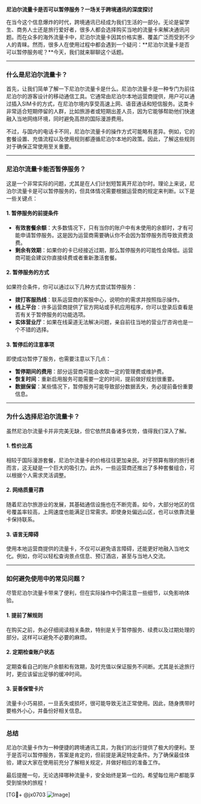 **尼泊尔流量卡是否可以暂停服务？一场关于跨境通讯的深度探讨**

在当今这个信息爆炸的时代，跨境通讯已经成为我们生活的一部分。无论是留学生、商务人士还是旅行爱好者，很多人都会选择购买当地的流量卡来解决通讯问题。而在众多的海外流量卡中，尼泊尔流量卡因其价格实惠、覆盖广泛而受到不少人的青睐。然而，很多人在使用过程中都会遇到一个疑问：**尼泊尔流量卡是否可以暂停服务呢？**今天，我们就来聊聊这个话题。

---

### 什么是尼泊尔流量卡？

首先，让我们简单了解一下尼泊尔流量卡是什么。尼泊尔流量卡是一种专门为前往尼泊尔的游客设计的移动通信工具。它通常由尼泊尔本地运营商提供，用户可以通过插入SIM卡的方式，在尼泊尔境内享受高速上网、语音通话和短信服务。这类卡非常适合短期停留的人群，比如旅游者或短期出差人员，因为它能够帮助他们快速融入当地网络环境，同时避免高昂的国际漫游费用。

不过，与国内的电话卡不同，尼泊尔流量卡的操作方式可能略有差异。例如，它的套餐设置、充值流程以及使用规则都遵循尼泊尔本地的政策。因此，了解这些规则对于确保正常使用至关重要。

---

### 尼泊尔流量卡能否暂停服务？

这是一个非常实际的问题，尤其是在人们计划短暂离开尼泊尔时。理论上来说，尼泊尔流量卡是可以暂停服务的，但具体情况需要根据运营商的规定来判断。以下是一些关键点：

#### 1. **暂停服务的前提条件**
   - **有效套餐余额**：大多数情况下，只有当你的账户中有未使用的余额时，才有可能申请暂停服务。这是因为运营商需要确认你不会因为暂停服务而导致资费浪费。
   - **剩余有效期**：如果你的卡已经接近过期，那么暂停服务的可能性会降低。运营商可能会建议你直接续费或者重新激活套餐。

#### 2. **暂停服务的方式**
   如果符合条件，你可以通过以下几种方式尝试暂停服务：
   - **拨打客服热线**：联系运营商的客服中心，说明你的需求并按照指示操作。
   - **线上平台**：许多运营商提供了官方网站或手机应用程序，你可以登录后查看是否有关于暂停服务的功能选项。
   - **实体营业厅**：如果在线渠道无法解决问题，亲自前往当地的营业厅咨询也是一个不错的选择。

#### 3. **暂停后的注意事项**
   即使成功暂停了服务，也需要注意以下几点：
   - **暂停期间的费用**：部分运营商可能会收取一定的管理费或维护费。
   - **恢复时间**：重新启用服务可能需要一定的时间，提前做好规划很重要。
   - **数据保留**：某些情况下，暂停服务可能导致部分数据丢失，务必提前备份重要信息。

---

### 为什么选择尼泊尔流量卡？

虽然尼泊尔流量卡并非完美无缺，但它依然具备诸多优势，值得我们深入了解。

#### 1. **性价比高**
   相较于国际漫游套餐，尼泊尔流量卡的价格往往更加亲民。对于预算有限的旅行者而言，这无疑是一个巨大的吸引力。此外，一些运营商还推出了多种套餐组合，可以根据个人需求灵活调整。

#### 2. **网络质量可靠**
   随着尼泊尔旅游业的发展，其基础通信设施也在不断完善。如今，大部分地区的信号覆盖率较高，上网速度也能满足日常需求。即使身处偏远山区，也可以依靠流量卡保持联系。

#### 3. **语言无障碍**
   使用本地运营商提供的流量卡，不仅可以避免语言障碍，还能更好地融入当地文化。例如，你可以轻松查询景点信息、预订酒店，甚至与当地人交流。

---

### 如何避免使用中的常见问题？

尽管尼泊尔流量卡带来了便利，但在实际操作中仍需注意一些细节，以免影响体验。

#### 1. **提前了解规则**
   在购买之前，务必仔细阅读相关条款，特别是关于暂停服务、续费以及过期处理的部分。这样可以避免不必要的麻烦。

#### 2. **定期检查账户状态**
   定期查看自己的账户余额和有效期，及时充值以保证服务不间断。尤其是长途旅行时，更应该留出足够的缓冲时间。

#### 3. **妥善保管卡片**
   流量卡小巧易损，一旦丢失或损坏，很可能导致无法正常使用。因此，随身携带时要格外小心，并备份好相关信息。

---

### 总结

尼泊尔流量卡作为一种便捷的跨境通讯工具，为我们的出行提供了极大的便利。至于是否可以暂停服务，答案是肯定的，但前提是满足特定条件。为了确保最佳体验，建议大家在使用前充分了解相关规定，并做好相应的准备工作。

最后提醒一句，无论选择哪种流量卡，安全始终是第一位的。希望每位用户都能享受到愉快的旅程！

[TG💪+ @jx0703 ![Image](https://github.com/user-attachments/assets/dbca1d08-cadb-493c-b0ec-ad6f7a83f270)]
